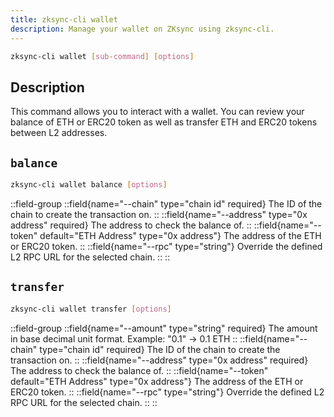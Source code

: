 ```yaml
---
title: zksync-cli wallet
description: Manage your wallet on ZKsync using zksync-cli.
---
```


```sh
zksync-cli wallet [sub-command] [options]
```

## Description

This command allows you to interact with a wallet.
You can review your balance of ETH or ERC20 token as well as
transfer ETH and ERC20 tokens between L2 addresses.

## `balance`

```sh
zksync-cli wallet balance [options]
```

::field-group
  ::field{name="--chain" type="chain id" required}
  The ID of the chain to create the transaction on.
  ::
  ::field{name="--address" type="0x address" required}
  The address to check the balance of.
  ::
  ::field{name="--token" default="ETH Address" type="0x address"}
  The address of the ETH or ERC20 token.
  ::
  ::field{name="--rpc" type="string"}
  Override the defined L2 RPC URL for the selected chain.
  ::
::

## `transfer`

```sh
zksync-cli wallet transfer [options]
```

::field-group
  ::field{name="--amount" type="string" required}
  The amount in base decimal unit format. Example: "0.1" -> 0.1 ETH
  ::
  ::field{name="--chain" type="chain id" required}
  The ID of the chain to create the transaction on.
  ::
  ::field{name="--address" type="0x address" required}
  The address to check the balance of.
  ::
  ::field{name="--token" default="ETH Address" type="0x address"}
  The address of the ETH or ERC20 token.
  ::
  ::field{name="--rpc" type="string"}
  Override the defined L2 RPC URL for the selected chain.
  ::
::
